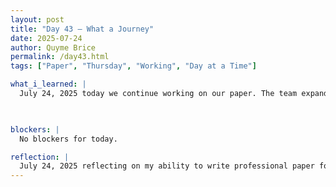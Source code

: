 ```yaml
---
layout: post
title: "Day 43 – What a Journey"
date: 2025-07-24
author: Quyme Brice
permalink: /day43.html
tags: ["Paper", "Thursday", "Working", "Day at a Time"]

what_i_learned: |
  July 24, 2025 today we continue working on our paper. The team expanded on their section and the process they faced. We believe the paper will be a good length at the end. The team is going based on an outline to have proper structure. Our structure is a great guide to foucus our ideas and experience. 

  

blockers: |
  No blockers for today.

reflection: |
  July 24, 2025 reflecting on my ability to write professional paper for future use. This paper will be a great milestone we all can put on our resume. Writing this paper have taught us a lot about expressing ones ideas. Reflecting on the process of starting from day 1 to the end and explaining your journey.
---
```

